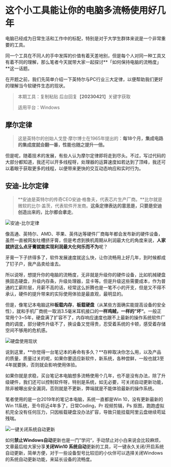 # 这个小工具能让你的电脑多流畅使用好几年

电脑已经成为日常生活和工作中的标配，特别是对于大学生群体来说是一个非常重要的工具。

同一个工具在不同人的手中发挥的价值有着天差地别，但是每个人对同一种工具又有着不同的理解，那么笔者今天就带大家一起探讨**「如何保持电脑的流畅度」**这一话题。

在开题之前，我们先简单介绍一下英特尔与PC行业三大定律，以便帮助我们更好的理解当今软硬件生态的现状。

> 本期工具：复制粘贴 后台回复【**20230421**】关键字获取
>
> 适用平台：Windows

## 摩尔定律

> 这是英特尔的创始人戈登·摩尔博士在1965年提出的：**每18个月，集成电路的集成度就会翻一番，性能也随之提升一倍。**

但是呢，随着技术的发展，有些人认为摩尔定律即将走到尽头。不过，写过代码的大部分都知道，我还可以开多线程呀，处理器的运算速度如若达到了顶峰，我还可以着眼于获取更多的线程，以便带来更快的交互动态响应和实时行为。

## **安迪-比尔定律**

> **安迪是英特尔的传奇CEO安迪·格鲁夫，代表芯片生产厂商。**比尔就是微软的比尔·盖茨，代表软件开发商。**这条定律表达的意思是，只要是安迪创造出来的，比尔都会拿走**。

![安迪-比尔定律](https://hediancha-1312143060.cos.ap-shanghai.myqcloud.com/202304212308726.png)



像高通、英特尔、AMD、苹果、英伟达等硬件厂商每年都会发布新的硬件设备，虽然一直被网友吐槽挤牙膏，但是考虑到换机周期从利润最大化的角度来说，**人家就挤这么点牙膏就能实现利润最大化何乐而不为**呢？

牙膏一下子挤得多了，软件发展速度就这么快，让你流畅用上好几年，到时候都成了钉子户，我产品卖给谁去。

所以说呀，想提升你的电脑的流畅度，无非就是升级你的硬件设备，比如机械硬盘换固态硬盘，升级内存条，升级处理器，显卡等。但是升级这些需要成本，作为普通的工薪阶层，月薪不高的话，经常这么折腾也是一笔不小的开支，但是又不得不承认，硬件的提升带来的实际使用体验是最直观，最明显的。

但是，像笔记本电脑这种**板载内存**，**板载硬盘**（从某些方面确实能提高设备的安全性），就和手机厂商统一取消3.5毫米耳机接口的**一样鸡贼，一样的”坏“**。一般正常用个3~5年，硬盘满了扩容不了，内存响应速度也跟不上最新的操作系统软件厂商的调度，部分硬件升级不了，换设备又觉得贵，忍受着系统的卡顿，感受着存储空间不够用的危机感。

![硬盘使用现状](https://hediancha-1312143060.cos.ap-shanghai.myqcloud.com/202304212308877.png)

说到这里，**你觉得一台笔记本的寿命有多久？**存粹取决你怎么用，以及产品的质量，质量过关的呢，如果你要适应新软件，新系统，各种尝鲜，一般也就3至4年就要换，否则就会影响使用体验。

如果你就是求稳，买台笔记本电脑想多流畅使用个几年，也不是没有办法，除了升级硬件，我们还可以控制软件呀，特别是系统，如无必要，可关闭自动更新功能，除非被曝出安全漏洞，否则就是不更新，弊端就是不能体验最新的操作系统。

笔者使用的是一台2019年的笔记本电脑，系统一直都是Win 10，没有更新最新的Win 11系统，至今将近4年多了，日常Coding，Pr 视频剪辑，Ps 抠图，跑跑虚拟机完全没有任何压力，只因板载硬盘没办法扩容，导致只能挂载阿里云盘继续苟延残喘。

![一键关闭系统自动更新](https://hediancha-1312143060.cos.ap-shanghai.myqcloud.com/202304212313133.png)

如何**禁止Windows自动**更新也是一门”学问“，手动禁止对小白来说会比较麻烦，文章最后给大家分享**关闭Win10 系统自动**更新的工具，可一键永久关闭/开启系统自动更新，简单方便，对于一些设备型号比较旧的小伙伴可以选择关闭Windows的系统自动更新功能，来延长设备的流畅度。





